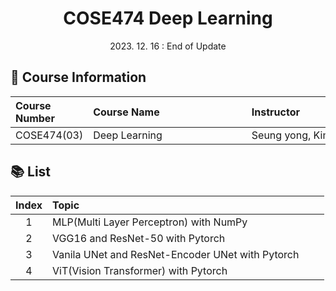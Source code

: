 # <div align="center"> COSE474 Deep Learning </div>

<div align="center"> 2023. 12. 16 : End of Update </div>

## 🤗 Course Information
|Course Number|Course Name　　　　　　　　　　　　|Instructor　　　　　　　　|
|:-|:-|:-|
|COSE474(03)|Deep Learning|Seung yong, Kim|

## 📚 List
|Index|Topic　　　　　　　　　　　　　　　　　　　　　　　　|
|:-:|:-|
|1    |MLP(Multi Layer Perceptron) with NumPy|
|2    |VGG16 and ResNet-50 with Pytorch|
|3    |Vanila UNet and ResNet-Encoder UNet with Pytorch|
|4    |ViT(Vision Transformer) with Pytorch|
